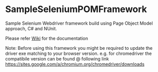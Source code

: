 # SampleSeleniumPOMFramework
Sample Selenium Webdriver framework build using Page Object Model approach, C# and NUnit.

Please refer [Wiki](https://github.com/AmolLearning/SampleSeleniumPOMFramework/wiki) for the documentation

Note: Before using this framework you might be required to update the driver exe matching to your browser version. e.g. for chromedriver  the compatibile version can be found @ following link
https://sites.google.com/a/chromium.org/chromedriver/downloads


